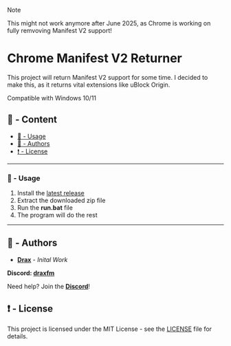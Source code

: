 > [!NOTE]
> This might not work anymore after June 2025, as Chrome is working on fully remvoving Manifest V2 support!

# Chrome Manifest V2 Returner

This project will return Manifest V2 support for some time. I decided to make this, as it returns vital extensions like uBlock Origin.

Compatible with Windows 10/11

## :large_blue_circle: - Content
- [:toolbox: - Usage](#usage)
- [:wave: - Authors](#authors)
- [:exclamation: - License](#license)

---

### <a id="usage"></a> :toolbox: - Usage

1. Install the [latest release](https://github.com/DraxFM/Chrome-ManifestV2Returner/releases/latest/download/draxfm-ChromeManifestV2Returner.zip)
2. Extract the downloaded zip file
3. Run the **run.bat** file
4. The program will do the rest

---

## <a id="authors"></a> :wave: - Authors

* [**Drax**](https://github.com/DraxFM) - *Inital Work*

**Discord: [draxfm](https://discord.com/users/654343206275907585)**

Need help? Join the [**Discord**](https://discord.gg/sEXECdC3Et)!

## <a id="license"></a> :exclamation: - License

This project is licensed under the MIT License - see the [LICENSE](LICENSE) file for details.
